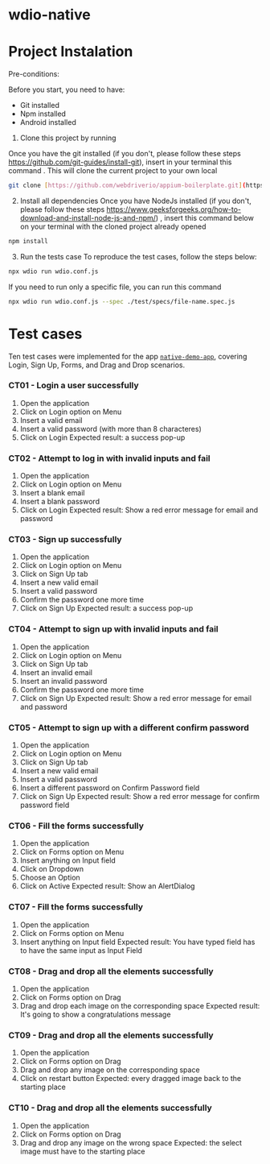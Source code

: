 # wdio-native

# Project Instalation 

Pre-conditions:

Before you start, you need to have:
- Git installed
- Npm installed
- Android installed

1. Clone this project by running

Once you have the git installed (if you don't, please follow these steps https://github.com/git-guides/install-git), insert in your terminal this command . This will clone the current project to your own local
```sh
git clone [https://github.com/webdriverio/appium-boilerplate.git](https://github.com/abas0/wdio-native.git)
```

2. Install all dependencies
Once you have NodeJs installed (if you don't, please follow these steps https://www.geeksforgeeks.org/how-to-download-and-install-node-js-and-npm/) , insert this command below on your terminal with the cloned project already opened

```sh
npm install
```
3. Run the tests case
To reproduce the test cases, follow the steps below:
```sh
npx wdio run wdio.conf.js
```

If you need to run only a specific file, you can run this command
```sh
npx wdio run wdio.conf.js --spec ./test/specs/file-name.spec.js
```

# Test cases

Ten test cases were implemented for the app [`native-demo-app`](https://github.com/webdriverio/native-demo-app/releases), covering Login, Sign Up, Forms, and Drag and Drop scenarios.

### CT01 - Login a user successfully
1. Open the application
2. Click on Login option on Menu
3. Insert a valid email
4. Insert a valid password (with more than 8 characteres)
5. Click on Login
  Expected result: a success pop-up

### CT02 - Attempt to log in with invalid inputs and fail
1. Open the application
2. Click on Login option on Menu
3. Insert a blank email
4. Insert a blank password
5. Click on Login
   Expected result: Show a red error message for email and password

### CT03 - Sign up successfully
1. Open the application
2. Click on Login option on Menu
3. Click on Sign Up tab 
4. Insert a new valid email
5. Insert a valid password
6. Confirm the password one more time
7. Click on Sign Up
   Expected result: a success pop-up

### CT04 - Attempt to sign up with invalid inputs and fail
1. Open the application
2. Click on Login option on Menu
3. Click on Sign Up tab 
4. Insert an invalid email
5. Insert an invalid password
6. Confirm the password one more time
7. Click on Sign Up
   Expected result: Show a red error message for email and password

### CT05 - Attempt to sign up with a different confirm password
1. Open the application
2. Click on Login option on Menu
3. Click on Sign Up tab 
4. Insert a new valid email
5. Insert a valid password
6. Insert a different password on Confirm Password field
7. Click on Sign Up
   Expected result: Show a red error message for confirm password field

### CT06 - Fill the forms successfully
1. Open the application
2. Click on Forms option on Menu
3. Insert anything on Input field
4. Click on Dropdown
5. Choose an Option
6. Click on Active
   Expected result: Show an AlertDialog

### CT07 - Fill the forms successfully
1. Open the application
2. Click on Forms option on Menu
3. Insert anything on Input field
   Expected result: You have typed field has to have the same input as Input Field

### CT08 - Drag and drop all the elements successfully
1. Open the application
2. Click on Forms option on Drag
3. Drag and drop each image on the corresponding space
   Expected result: It's going to show a congratulations message

### CT09 - Drag and drop all the elements successfully
1. Open the application
2. Click on Forms option on Drag
3. Drag and drop any image on the corresponding space
4. Click on restart button
  Expected: every dragged image back to the starting place

### CT10 - Drag and drop all the elements successfully
1. Open the application
2. Click on Forms option on Drag
3. Drag and drop any image on the wrong space
  Expected: the select image must have to the starting place
   
